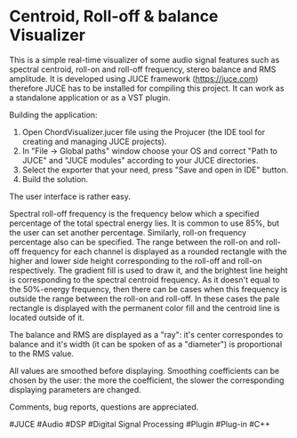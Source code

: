 # Centroid, Roll-off & balance Visualizer

This is a simple real-time visualizer of some audio signal features such as spectral centroid, roll-on and roll-off frequency, stereo balance and RMS amplitude. It is developed using JUCE framework (https://juce.com) therefore JUCE has to be installed for compiling this project. It can work as a standalone application or as a VST plugin.

Building the application:
1. Open ChordVisualizer.jucer file using the Projucer (the IDE tool for creating and managing JUCE projects).
2. In "File -> Global paths" window choose your OS and correct "Path to JUCE" and "JUCE modules" according to your JUCE directories.
3. Select the exporter that your need, press "Save and open in IDE" button.
4. Build the solution.

The user interface is rather easy.

Spectral roll-off frequency is the frequency below which a specified percentage of the total spectral energy lies. It is common to use 85%, but the user can set another percentage. Similarly, roll-on frequency percentage also can be specified.
The range between the roll-on and roll-off frequency for each channel is displayed as a rounded rectangle with the higher and lower side height corresponding to the roll-off and roll-on respectively. The gradient fill is used to draw it, and the brightest line height is corresponding to the spectral centroid frequency. As it doesn't equal to the 50%-energy frequency, then there can be cases when this frequency is outside the range between the roll-on and roll-off. In these cases the pale rectangle is displayed with the permanent color fill and the centroid line is located outside of it.

The balance and RMS are displayed as a "ray": it's center correspondes to balance and it's width (it can be spoken of as a "diameter") is proportional to the RMS value.

All values are smoothed before displaying. Smoothing coefficients can be chosen by the user: the more the coefficient, the slower the corresponding displaying parameters are changed.

Comments, bug reports, questions are appreciated.

#JUCE
#Audio
#DSP
#Digital Signal Processing
#Plugin
#Plug-in
#C++